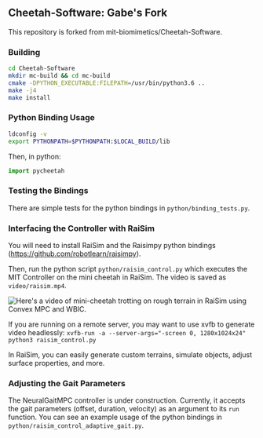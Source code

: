 ## Cheetah-Software: Gabe's Fork

This repository is forked from mit-biomimetics/Cheetah-Software.

### Building

```bash
cd Cheetah-Software
mkdir mc-build && cd mc-build
cmake -DPYTHON_EXECUTABLE:FILEPATH=/usr/bin/python3.6 ..
make -j4
make install
```

### Python Binding Usage

```bash
ldconfig -v
export PYTHONPATH=$PYTHONPATH:$LOCAL_BUILD/lib
```

Then, in python:
```python
import pycheetah
```

### Testing the Bindings

There are simple tests for the python bindings in `python/binding_tests.py`.

### Interfacing the Controller with RaiSim

You will need to install RaiSim and the Raisimpy python bindings (https://github.com/robotlearn/raisimpy).

Then, run the python script `python/raisim_control.py` which executes the MIT Controller on the mini cheetah in RaiSim. The video is saved as `video/raisim.mp4`.

![Here's a video](https://drive.google.com/file/d/1W2t1wIL4ATKPf3ZOJo1CU6EcOaPUB7og/view?usp=sharing) of mini-cheetah trotting on rough terrain in RaiSim using Convex MPC and WBIC.

If you are running on a remote server, you may want to use xvfb to generate video headlessly: `xvfb-run -a --server-args="-screen 0, 1280x1024x24" python3 raisim_control.py`

In RaiSim, you can easily generate custom terrains, simulate objects, adjust surface properties, and more.

### Adjusting the Gait Parameters

The NeuralGaitMPC controller is under construction. Currently, it accepts the gait parameters (offset, duration, velocity) as an argument to its `run` function. You can see an example usage of the python bindings in `python/raisim_control_adaptive_gait.py`.
